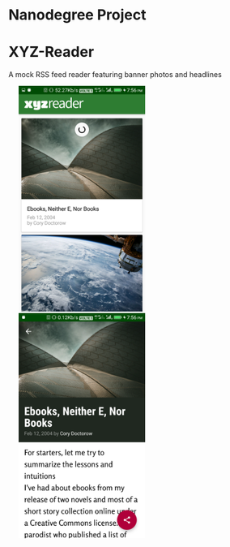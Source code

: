# Nanodegree Project
# XYZ-Reader

A mock RSS feed reader featuring banner photos and headlines

<p float="left">
  <img src="https://github.com/Chahatj/XYZ-Reader/blob/master/Screenshots/Screenshot_20170814-195621.png" width="250" hspace="20" />
  <img src="https://github.com/Chahatj/XYZ-Reader/blob/master/Screenshots/Screenshot_20170814-195636.png" width="250" hspace="20"/> 
</p>
